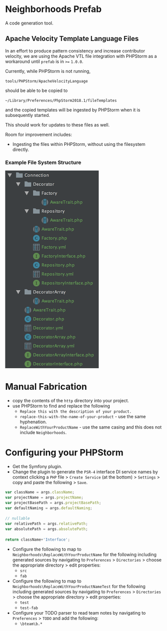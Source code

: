 # Neighborhoods Prefab
A code generation tool.


## Apache Velocity Template Language Files

In an effort to produce pattern consistency and increase contributor velocity, we are using the Apache VTL file integration with PHPStorm as a workaround until `prefab` is in `>=` `1.0.0`.

Currently, while PHPStorm is not running,

`tools/PHPStorm/ApacheVelocityLanguage`

should be able to be copied to

`~/Library/Preferences/PhpStorm2018.1/fileTemplates`

and the copied templates will be ingested by PHPStorm when it is subsequently started.

This should work for updates to these files as well.

Room for improvement includes:
* Ingesting the files within PHPStorm, without using the filesystem directly.

### Example File System Structure
![exmaple-fs-structure](images/example-fs-structure.png)


# Manual Fabrication
* copy the contents of the `http` directory into your project.
* use PHPStorm to find and replace the following
    * `Replace this with the description of your product.`
    * `replace-this-with-the-name-of-your-product` - use the same hyphenation.
    * `ReplaceWithYourProductName` - use the same casing and this does not include `Neighborhoods`.

# Configuring your PHPStorm
* Get the Symfony plugin.
* Change the plugin to generate the `PSR-4` interface DI service names by context clicking a `PHP` file > `Create Service` (at the bottom) > `Settings` > copy and paste the following > `Save`.
```javascript
var className = args.className;
var projectName = args.projectName;
var projectBasePath = args.projectBasePath;
var defaultNaming = args.defaultNaming;

// nullable
var relativePath = args.relativePath;
var absolutePath = args.absolutePath;

return className+'Interface';
```
* Configure the following to map to `Neighborhoods\ReplaceWithYourProductName` for the following including generated sources by navigating to `Preferences` > `Directories` > choose the appropriate directory > edit properties:
    * `src`
    * `fab`
* Configure the following to map to `Neighborhoods\ReplaceWithYourProductNameTest` for the following including generated sources by navigating to `Preferences` > `Directories` > choose the appropriate directory > edit properties:
    * `test`
    * `test-fab`
* Configure your TODO parser to read team notes by navigating to `Preferences` > `TODO` and add the following:
    * `\bteam\b.*`